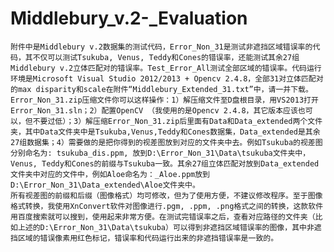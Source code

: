 # Middlebury_v.2-_Evaluation

    附件中是Middlebury v.2数据集的测试代码，Error_Non_31是测试非遮挡区域错误率的代码，其不仅可以测试Tsukuba, Venus, Teddy和Cones的错误率，还能测试其余27组Middlebury v.2立体匹配对的错误率。Test_Error_All测试全部区域的错误率。代码运行环境是Microsoft Visual Studio 2012/2013 + Opencv 2.4.8，全部31对立体匹配对的max disparity和scale在附件“Middlebury_Extended_31.txt”中，请一并下载。
    Error_Non_31.zip压缩文件你可以这样操作：1）解压缩文件至D盘根目录，用VS2013打开Error_Non_31.sln；2）配置OpenCV （我使用的是Opencv 2.4.8，其它版本应该也可以，但不要过低）；3）解压缩Error_Non_31.zip后里面有Data和Data_extended两个文件夹，其中Data文件夹中是Tsukuba,Venus,Teddy和Cones数据集，Data_extended是其余27组数据集；4）需要做的是把你得到的视差图放到对应的文件夹中去。例如Tsukuba的视差图分别命名为: tsukuba_dis.ppm, 放到D:\Error_Non_31\Data\tsukuba文件夹中，Venus, Teddy和Cones的前缀与Tsukuba一致。其余27组立体匹配对放到Data_extended文件夹中对应的文件中，例如Aloe命名为：_Aloe.ppm放到D:\Error_Non_31\Data_extended\Aloe文件夹中。
    所有视差图的前缀和后缀（图像格式）均可修改，但为了使用方便，不建议修改程序。至于图像格式转换，我使用XnConvert软件对图像进行.pgm, .ppm, .png格式之间的转换，这款软件用百度搜索就可以搜到，使用起来非常方便。在测试完错误率之后，查看对应路径的文件夹（比如上述的D:\Error_Non_31\Data\tsukuba）可以得到非遮挡区域错误率的图像，其中非遮挡区域的错误像素用红色标记，错误率和代码运行出来的非遮挡错误率是一致的。
